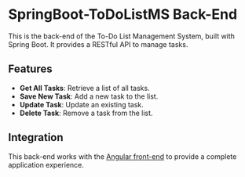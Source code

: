 
# SpringBoot-ToDoListMS Back-End

This is the back-end of the To-Do List Management System, built with Spring Boot. It provides a RESTful API to manage tasks.

## Features

- **Get All Tasks**: Retrieve a list of all tasks.
- **Save New Task**: Add a new task to the list.
- **Update Task**: Update an existing task.
- **Delete Task**: Remove a task from the list.

## Integration

This back-end works with the [Angular front-end](https://github.com/shahdKh2/ToDoListMS-FE.git) to provide a complete application experience.

